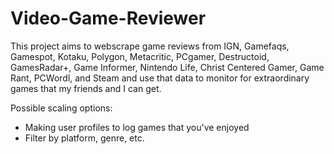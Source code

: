# Video-Game-Reviewer

This project aims to webscrape game reviews from IGN, Gamefaqs, Gamespot, Kotaku, Polygon, Metacritic, PCgamer, Destructoid, GamesRadar+, Game Informer, Nintendo Life, Christ Centered Gamer, Game Rant, PCWordl, and Steam and use that data to monitor for extraordinary games that my friends and I can get.

Possible scaling options:
- Making user profiles to log games that you've enjoyed
- Filter by platform, genre, etc.